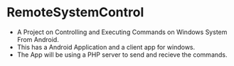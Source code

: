 # RemoteSystemControl
* A Project on Controlling and Executing Commands on Windows System From Android.
* This has a Android Application and a client app for windows.
* The App will be using a PHP server to send and recieve the commands.
